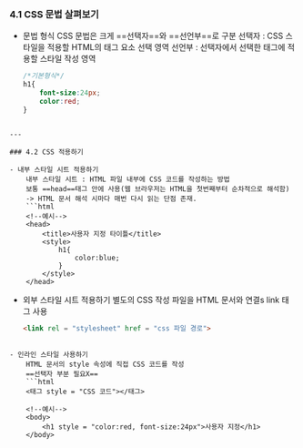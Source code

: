 
### 4.1 CSS 문법 살펴보기

- 문법 형식
	CSS 문법은 크게 ==선택자==와 ==선언부==로 구분
	선택자 : CSS 스타일을 적용할 HTML의 태그 요소 선택 영역
	선언부 : 선택자에서 선택한 태그에 적용할 스타일 작성 영역
	```CSS
	/*기본형식*/
	h1{
		font-size:24px;
		color:red;
	}
```

---

### 4.2 CSS 적용하기

- 내부 스타일 시트 적용하기
	내부 스타일 시트 : HTML 파일 내부에 CSS 코드를 작성하는 방법
	보통 ==head==태그 안에 사용(웹 브라우저는 HTML을 첫번째부터 순차적으로 해석함)
	-> HTML 문서 해석 시마다 매번 다시 읽는 단점 존재.
	```html
	<!--예시-->
	<head>
		<title>사용자 지정 타이틀</title>
		<style>
			h1{
				color:blue;
			}
		</style>
	</head>
```

- 외부 스타일 시트 적용하기
	별도의 CSS 작성 파일을 HTML 문서와 연결s
	link 태그 사용
	```html
	<link rel = "stylesheet" href = "css 파일 경로">
```

- 인라인 스타일 사용하기
	HTML 문서의 style 속성에 직접 CSS 코드를 작성
	==선택자 부분 필요X==
	```html
	<태그 style = "CSS 코드"></태그>

	<!--예시-->
	<body>
		<h1 style = "color:red, font-size:24px">사용자 지정</h1>
	</body>
```

